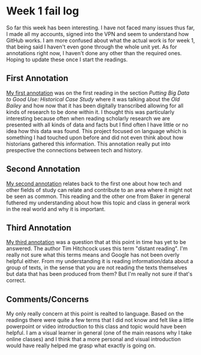 # Week 1 fail log
So far this week has been interesting. I have not faced many issues thus far, I made all my accounts, signed into the VPN and seem to understand how GitHub works. I am more confused about what the actual work is for week 1, that being said I haven't even gone through the whole unit yet. As for annotations right now, I haven't done any other than the required ones. Hoping to update these once I start the readings.

## First Annotation
[My first annotation](https://hyp.is/LeGxsnLFEemQ-HuaI8j9Mg/www.themacroscope.org/?page_id=599) was on the first reading in the section *Putting Big Data to Good Use: Historical Case Study* where it was talking about the *Old Bailey* and how now that it has been digitally transcribed allowing for all kinds of research to be done within it. I thought this was particularly interesting because often when reading scholarly research we are presented with all kinds of data and facts but I find often I have little or no idea how this data was found. This project focused on language which is something I had touched upon before and did not even think about how historians gathered this information. This annotation really put into prespective the connections between tech and history.

## Second Annotation
[My second annotation](https://hyp.is/pjVBAnUhEemQzitK3KOeRg/cradledincaricature.com/2017/06/06/the-hard-digital-history-that-underpins-my-book/) relates back to the first one about how tech and other fields of study can relate and contribute to an area where it might not be seen as common. This reading and the other one from Baker in general futhered my understanding about how this topic and class in general work in the real world and why it is important.

## Third Annotation
[My third annotation](https://hyp.is/4lOwOnUkEemLDrcQIrfnnA/historyonics.blogspot.com/2013/12/big-data-for-dead-people-digital.html) was a question that at this point in time has yet to be answered. The author Tim Hitchcock uses this term "distant reading". I'm really not sure what this terms means and Google has not been overly helpful either. From my understanding it is reading information/data about a group of texts, in the sense that you are not reading the texts themselves but data that has been produced from them? But I'm really not sure if that's correct.

## Comments/Concerns
My only really concern at this point is realted to language. Based on the readings there were quite a few terms that I did not know and felt like a little powerpoint or video introduction to this class and topic would have been helpful. I am a visual learner in general (one of the main reasons why I take online classes) and I think that a more personal and visual introduction would have really helped me grasp what exactly is going on.
